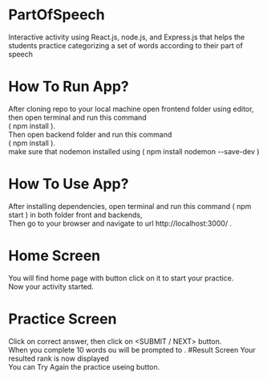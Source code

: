 # PartOfSpeech
Interactive activity using React.js, node.js, and Express.js that helps the students practice categorizing a set of words according to their part of speech
# How To Run App?
After cloning repo to your local machine open frontend folder using editor, then open terminal and run this command
<br />
( npm install ).
<br />
Then open backend folder and run this command
<br />
( npm install ).
<br />
make sure that nodemon installed using ( npm install nodemon --save-dev )
# How To Use App?
After installing dependencies, open terminal and run this command ( npm start ) in both folder front and backends,
<br />
Then go to your browser and navigate to url http://localhost:3000/ . 
# Home Screen
You will find home page with button <START ACTIVITY> click on it to start your practice.
  <br />
Now your activity started.
 # Practice Screen
Click on correct answer, then click on <SUBMIT / NEXT> button.
    <br />
When you complete 10 words ou will be prompted to <Submit Answers>.
#Result Screen
 Your resulted rank is now displayed
    <br />
You can Try Again the practice useing <Try Again> button.


